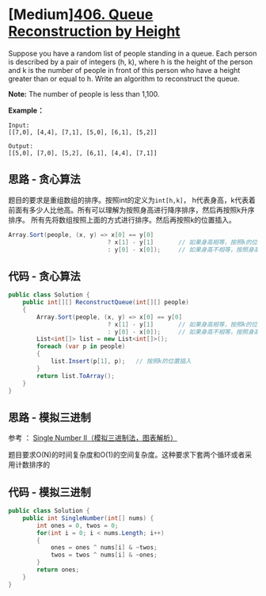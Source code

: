 # [Medium][406. Queue Reconstruction by Height](https://leetcode.com/problems/queue-reconstruction-by-height/)

Suppose you have a random list of people standing in a queue. Each person is described by a pair of integers (h, k), where h is the height of the person and k is the number of people in front of this person who have a height greater than or equal to h. Write an algorithm to reconstruct the queue.

**Note:**
The number of people is less than 1,100.

**Example：**

```text
Input:
[[7,0], [4,4], [7,1], [5,0], [6,1], [5,2]]

Output:
[[5,0], [7,0], [5,2], [6,1], [4,4], [7,1]]
```

## 思路 - 贪心算法

题目的要求是重组数组的排序。按照int的定义为`int[h,k]`， h代表身高，k代表着前面有多少人比他高。所有可以理解为按照身高进行降序排序，然后再按照k升序排序。
所有先将数组按照上面的方式进行排序。然后再按照k的位置插入。

```csharp
Array.Sort(people, (x, y) => x[0] == y[0]
                            ? x[1] - y[1]       // 如果身高相等，按照k的位置进行升序排序，因为插入的时候是按照K进行插入，要确保`k <= list.Lenght - 1`
                            : y[0] - x[0]);     // 如果身高不相等，按照身高逆序排序，将高的放在前面

```

## 代码 - 贪心算法

```csharp
public class Solution {
    public int[][] ReconstructQueue(int[][] people)
    {
        Array.Sort(people, (x, y) => x[0] == y[0]
                            ? x[1] - y[1]       // 如果身高相等，按照k的位置进行升序排序，因为插入的时候是按照K进行插入，要确保`k <= list.Lenght - 1`
                            : y[0] - x[0]);     // 如果身高不相等，按照身高逆序排序，将高的放在前面
        List<int[]> list = new List<int[]>();
        foreach (var p in people)
        {
            list.Insert(p[1], p);   // 按照k的位置插入
        }
        return list.ToArray();
    }
}
```

## 思路 - 模拟三进制

参考 ： [Single Number II（模拟三进制法，图表解析）](https://leetcode-cn.com/problems/single-number-ii/solution/single-number-ii-mo-ni-san-jin-zhi-fa-by-jin407891/)

题目要求O(N)的时间复杂度和O(1)的空间复杂度。这种要求下套两个循环或者采用计数排序的

## 代码 - 模拟三进制

```csharp
public class Solution {
    public int SingleNumber(int[] nums) {
        int ones = 0, twos = 0;
        for(int i = 0; i < nums.Length; i++)
        {
            ones = ones ^ nums[i] & ~twos;
            twos = twos ^ nums[i] & ~ones;
        }
        return ones;
    }
}
```
